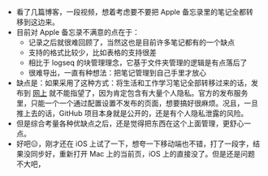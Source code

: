 - 看了几篇博客，一段视频，想着考虑要不要把 Apple 备忘录里的笔记全都转移到这边来。
- 目前对 Apple 备忘录不满意的点在于：
	- 记录之后就很难回顾了，当然这也是目前许多笔记都有的一个缺点
	- 支持的格式比较少，比如表格的支持很差
	- 相比于 logseq 的块管理理念，它基于文件夹管理的逻辑是有点落后了
	- 很难导出，一直有种想法：把笔记管理到自己手里才放心
- 缺点是：如果采用了这种方式：将生活和工作学习笔记全部转移过来的话，发布到 [网上](logseq.youdiansix.com) 就不能指望了，因为肯定包含有大量个人隐私。官方的发布服务里，只能一个一个通过配置设置不发布的页面，想要搞好很麻烦。况且，一旦推上去的话，GitHub 项目本身就是公开的，还是有个人隐私泄露的风险。
- 但是综合考量各种优缺点之后，还是觉得把东西在这个上面管理，更舒心一点。
- 好吧😑，刚才还在 iOS 上试了一下，想夸一下移动端也不错，打了一段字，结果没同步好，重新打开 Mac 上的当前页，iOS 上的直接没了。但是还是问题不大吧，
